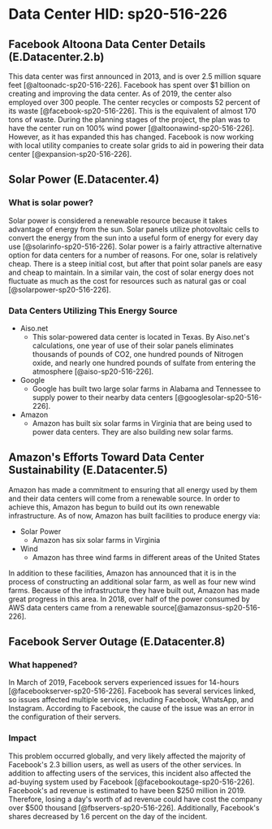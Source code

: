 # Data Center HID: sp20-516-226

## Facebook Altoona Data Center Details (E.Datacenter.2.b)

This data center was first announced in 2013, and is over 2.5 million square feet [@altoonadc-sp20-516-226]. Facebook has 
spent over $1 billion on creating and improving the data center. As of 2019, the center also employed over 300 people. The 
center recycles or composts 52 percent of its waste [@facebook-sp20-516-226]. This is the equivalent of almost 170 tons of waste. During the planning 
stages of the project, the plan was to have the center run on 100% wind power [@altoonawind-sp20-516-226]. However, as it has expanded this has changed.
Facebook is now working with local utility companies to create solar grids to aid in powering their data center [@expansion-sp20-516-226].


## Solar Power (E.Datacenter.4)

### What is solar power?

Solar power is considered a renewable resource because it takes advantage of energy from the sun. Solar panels utilize 
 photovoltaic cells to convert the energy from the sun into a useful form of energy for every day use [@solarinfo-sp20-516-226]. 
 Solar power is a fairly attractive alternative option for data centers for a number of reasons. For one, solar is relatively
  cheap. There is a steep initial cost, but after that point solar panels are easy and cheap to maintain. In a similar vain,
   the cost of solar energy does not fluctuate as much as the cost for resources such as natural gas or coal [@solarpower-sp20-516-226].

 ### Data Centers Utilizing This Energy Source

 * Aiso.net
    * This solar-powered data center is located in Texas. By Aiso.net's calculations, one year of use of their solar panels 
    eliminates thousands of pounds of CO2, one hundred pounds of Nitrogen oxide, and nearly one hundred pounds of sulfate 
    from entering the atmosphere [@aiso-sp20-516-226].
 * Google
    * Google has built two large solar farms in Alabama and Tennessee to supply power to their nearby data centers [@googlesolar-sp20-516-226]. 
 * Amazon
    * Amazon has built six solar farms in Virginia that are being used to power data centers. They are also building new 
    solar farms. 

## Amazon's Efforts Toward Data Center Sustainability (E.Datacenter.5)

Amazon has made a commitment to ensuring that all energy used by them and their data centers will come from a renewable 
source. In order to achieve this, Amazon has begun to build out its own renewable infrastructure. As of now, Amazon has
built facilities to produce energy via:

* Solar Power
    * Amazon has six solar farms in Virginia
* Wind
    * Amazon has three wind farms in different areas of the United States
   
In addition to these facilities, Amazon has announced that it is in the process of constructing an additional solar farm,
as well as four new wind farms. Because of the infrastructure they have built out, Amazon has made great progress in this
area. In 2018, over half of the power consumed by AWS data centers came from a renewable source[@amazonsus-sp20-516-226].


## Facebook Server Outage (E.Datacenter.8)

### What happened?

In March of 2019, Facebook servers experienced issues for 14-hours [@facebookserver-sp20-516-226]. Facebook has several services linked, so issues
affected multiple services, including Facebook, WhatsApp, and Instagram. 
According to Facebook, the cause of the issue was an error in the configuration of their servers.

### Impact

This problem occurred globally, and very likely
affected the majority of Facebook's 2.3 billion users, as well as users of the other services. In addition to affecting 
users of the services, this incident also affected the ad-buying system used by Facebook [@facebookoutage-sp20-516-226]. Facebook's ad revenue is estimated
to have been $250 million in 2019. Therefore, losing a day's worth of ad revenue could have cost the company over $500 thousand [@fbservers-sp20-516-226].
Additionally, Facebook's shares decreased by 1.6 percent on the day of the incident.


